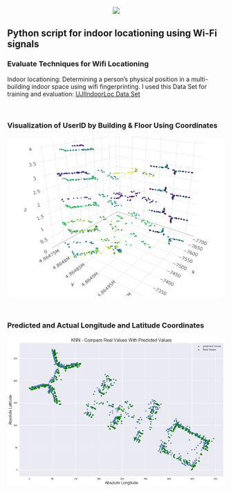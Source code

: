 <p align="center">
  <a href="https://ubiqum.com/programs/data-analytics-and-machine-learning-program/"><img src = "https://scontent-ber1-1.cdninstagram.com/vp/706a70a2cf2361d0b5c0c9335e9d06d1/5D6D4095/t51.2885-19/s320x320/22352400_125994984820756_7444932873942990848_n.jpg?_nc_ht=scontent-ber1-1.cdninstagram.com" width = 60></a>
</p>

<h2>Python script for indoor locationing using Wi-Fi signals</h2>

### Evaluate Techniques for Wifi Locationing

Indoor locationing: Determining a person’s physical position in a multi-building indoor space using wifi fingerprinting. 
I used this Data Set for training and evaluation: [UJIIndoorLoc Data Set](http://archive.ics.uci.edu/ml/datasets/UJIIndoorLoc)
</p><br></p>

### Visualization of UserID by Building & Floor Using Coordinates

![Building Wi-Fi Visualization](building_wifi_visualization.png)

<br>

### Predicted and Actual Longitude and Latitude Coordinates
![Predicted and Actual Coordinates](KNN_Pred_Real.png)
